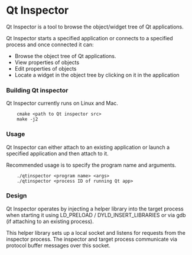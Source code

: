Qt Inspector
============

Qt Inspector is a tool to browse the object/widget tree of Qt applications.

Qt Inspector starts a specified application or connects to a specified process
and once connected it can:

 - Browse the object tree of Qt applications.
 - View properties of objects
 - Edit properties of objects
 - Locate a widget in the object tree by clicking on it in the application

### Building Qt inspector

Qt Inspector currently runs on Linux and Mac.

```
	cmake <path to Qt inspector src>
	make -j2
```

### Usage

 Qt Inspector can either attach to an existing application or launch
 a specified application and then attach to it.
 
 Recommended usage is to specify the program name and arguments.

```
	./qtinspector <program name> <args>
	./qtinspector <process ID of running Qt app>
```

### Design

 Qt Inspector operates by injecting a helper library into the target process
 when starting it using LD_PRELOAD / DYLD_INSERT_LIBRARIES or via gdb
 (if attaching to an existing process).
 
 This helper library sets up a local socket and listens for requests
 from the inspector process.  The inspector and target process communicate via
 protocol buffer messages over this socket.

